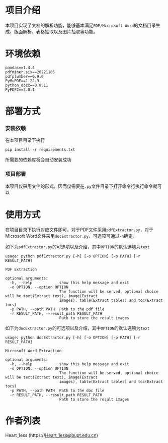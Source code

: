 # 项目介绍

本项目实现了文档的解析功能，能够基本满足`PDF/Microsoft Word`的文档目录生成、版面解析、表格抽取以及图片抽取等功能。

# 环境依赖

```
pandas==1.4.4
pdfminer.six==20221105
pdfplumber==0.9.0
PyMuPDF==1.22.3
python_docx==0.8.11
PyPDF2==3.0.1
```

# 部署方式

### 安装依赖

在本项目目录下执行

```
pip install -r requirements.txt
```

所需要的依赖库将会自动安装成功

### 项目部署

本项目仅采用文件的形式，因而仅需要在`.py`文件目录下打开命令行执行命令就可以

# 使用方式

在项目目录下执行对应文件即可。对于PDF文件采用`pdfExtractor.py`，对于Microsoft Word文件采用`docExtractor.py`，可选项可通过`-h`确定。

如下为`pdfExtractor.py`的可选项以及介绍，其中`OPTION`的默认选项为`text`

```
usage: python pdfExtractor.py [-h] [-o OPTION] [-p PATH] [-r RESULT_PATH]

PDF Extraction

optional arguments:
  -h, --help            show this help message and exit
  -o OPTION, --option OPTION
                        The function will be served, optional choice will be text(Extract text), image(Extract
                        images), table(Extract tables) and toc(Extract tocs)
  -p PATH, --path PATH  Path to the pdf file
  -r RESULT_PATH, --result_path RESULT_PATH
                        Path to store the result images
```

如下为`docExtractor.py`的可选项以及介绍，其中`OPTION`的默认选项为`text`

```
usage: python docExtractor.py [-h] [-o OPTION] [-p PATH] [-r RESULT_PATH]

Microsoft Word Extraction

optional arguments:
  -h, --help            show this help message and exit
  -o OPTION, --option OPTION
                        The function will be served, optional choice will be text(Extract text), image(Extract
                        images), table(Extract tables) and toc(Extract tocs)
  -p PATH, --path PATH  Path to the doc file
  -r RESULT_PATH, --result_path RESULT_PATH
                        Path to store the result images
```

# 作者列表

Heart_1ess (https://Heart_1ess@bupt.edu.cn)